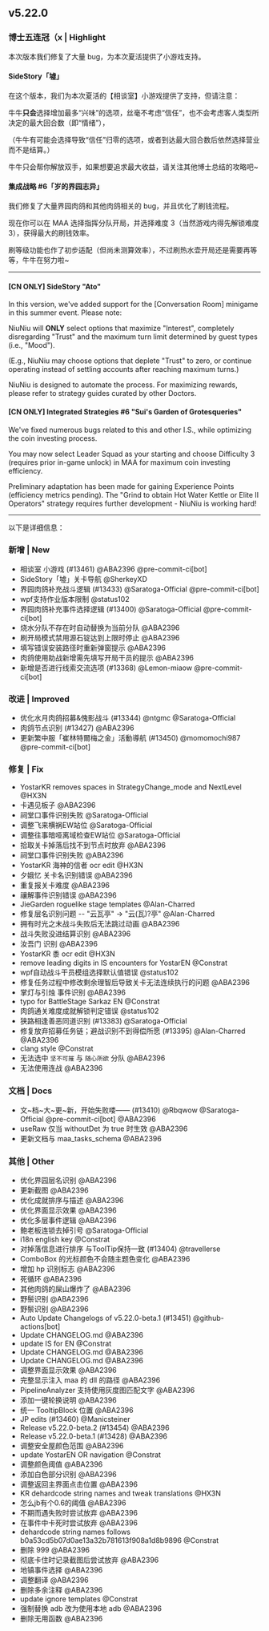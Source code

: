 ## v5.22.0

### 博士五连冠（x | Highlight

本次版本我们修复了大量 bug，为本次夏活提供了小游戏支持。

#### SideStory「墟」

在这个版本，我们为本次夏活的【相谈室】小游戏提供了支持，但请注意：

牛牛**只会**选择增加最多“兴味”的选项，丝毫不考虑“信任”，也不会考虑客人类型所决定的最大回合数（即“情绪”），

（牛牛有可能会选择导致“信任”归零的选项，或者到达最大回合数后依然选择营业而不是结算。）

牛牛只会帮你解放双手，如果想要追求最大收益，请关注其他博士总结的攻略吧~

#### 集成战略 #6「岁的界园志异」

我们修复了大量界园肉鸽和其他肉鸽相关的 bug，并且优化了刷钱流程。

现在你可以在 MAA 选择指挥分队开局，并选择难度 3（当然游戏内得先解锁难度 3），获得最大的刷钱效率。

刷等级功能也作了初步适配（但尚未测算效率），不过刷热水壶开局还是需要再等等，牛牛在努力啦~

----

#### [CN ONLY] SideStory "Ato"

In this version, we've added support for the [Conversation Room] minigame in this summer event. Please note:

NiuNiu will **ONLY** select options that maximize "Interest", completely disregarding "Trust" and the maximum turn limit determined by guest types (i.e., "Mood").

(E.g., NiuNiu may choose options that deplete "Trust" to zero, or continue operating instead of settling accounts after reaching maximum turns.)

NiuNiu is designed to automate the process. For maximizing rewards, please refer to strategy guides curated by other Doctors.

#### [CN ONLY] Integrated Strategies #6 "Sui's Garden of Grotesqueries"

We've fixed numerous bugs related to this and other I.S., while optimizing the coin investing process.

You may now select Leader Squad as your starting and choose Difficulty 3 (requires prior in-game unlock) in MAA for maximum coin investing efficiency.

Preliminary adaptation has been made for gaining Experience Points (efficiency metrics pending). The "Grind to obtain Hot Water Kettle or Elite II Operators" strategy requires further development - NiuNiu is working hard!

----

以下是详细信息：

### 新增 | New

* 相谈室 小游戏 (#13461) @ABA2396 @pre-commit-ci[bot]
* SideStory「墟」关卡导航 @SherkeyXD
* 界园肉鸽补充战斗逻辑 (#13433) @Saratoga-Official @pre-commit-ci[bot]
* wpf支持作业版本限制 @status102
* 界园肉鸽补充事件选择逻辑 (#13400) @Saratoga-Official @pre-commit-ci[bot]
* 烧水分队不存在时自动替换为当前分队 @ABA2396
* 刷开局模式禁用源石锭达到上限时停止 @ABA2396
* 填写错误安装路径时重新弹窗提示 @ABA2396
* 肉鸽使用助战新增需先填写开局干员的提示 @ABA2396
* 新增是否进行线索交流选项 (#13368) @Lemon-miaow @pre-commit-ci[bot]

### 改进 | Improved

* 优化水月肉鸽招募&傀影战斗 (#13344) @ntgmc @Saratoga-Official
* 肉鸽节点识别 (#13427) @ABA2396
* 更新繁中服「崔林特爾梅之金」活動導航 (#13450) @momomochi987 @pre-commit-ci[bot]

### 修复 | Fix

* YostarKR removes spaces in StrategyChange_mode and NextLevel @HX3N
* 卡遇见板子 @ABA2396
* 祠堂口事件识别失败 @Saratoga-Official
* 调整飞来横祸EW站位 @Saratoga-Official
* 调整往事暗哑离域检查EW站位 @Saratoga-Official
* 拾取关卡掉落后找不到节点时放弃 @ABA2396
* 祠堂口事件识别失败 @ABA2396
* YostarKR 海神的信者 ocr edit @HX3N
* 夕娥忆 关卡名识别错误 @ABA2396
* 重复报关卡难度 @ABA2396
* 禳解事件识别错误 @ABA2396
* JieGarden roguelike stage templates @Alan-Charred
* 修复层名识别问题 -- "云瓦亭" -> "云(瓦)?亭" @Alan-Charred
* 拥有时光之末战斗失败后无法跳过动画 @ABA2396
* 战斗失败没进结算识别 @ABA2396
* 汝吾门 识别 @ABA2396
* YostarKR 黍 ocr edit @HX3N
* remove leading digits in IS encounters for YostarEN @Constrat
* wpf自动战斗干员模组选择默认值错误 @status102
* 修复任务过程中修改剩余理智后导致关卡无法连续执行的问题 @ABA2396
* 掌灯与引烛 事件识别 @ABA2396
* typo for BattleStage Sarkaz EN @Constrat
* 肉鸽通关难度成就解锁判定错误 @status102
* 狭路相逢善恶同道识别 (#13383) @Saratoga-Official
* 修复放弃招募任务链；避战识别不到得偿所愿 (#13395) @Alan-Charred @ABA2396
* clang style @Constrat
* 无法选中 `坚不可摧` 与 `随心所欲` 分队 @ABA2396
* 无法使用连战 @ABA2396

### 文档 | Docs

* 文~档~大~更~新，开始失败喽—— (#13410) @Rbqwow @Saratoga-Official @pre-commit-ci[bot] @ABA2396
* useRaw 仅当 withoutDet 为 true 时生效 @ABA2396
* 更新文档与 maa_tasks_schema @ABA2396

### 其他 | Other

* 优化界园层名识别 @ABA2396
* 更新截图 @ABA2396
* 优化成就排序与描述 @ABA2396
* 优化界面显示效果 @ABA2396
* 优化多层事件逻辑 @ABA2396
* 鲍老板连锁去掉引号 @Saratoga-Official
* i18n english key @Constrat
* 对掉落信息进行排序 与ToolTip保持一致 (#13404) @travellerse
* ComboBox 的光标颜色不会随主题色变化 @ABA2396
* 增加 hp 识别标志 @ABA2396
* 死循环 @ABA2396
* 其他肉鸽的屎山爆炸了 @ABA2396
* 野鬃识别 @ABA2396
* 野鬃识别 @ABA2396
* Auto Update Changelogs of v5.22.0-beta.1 (#13451) @github-actions[bot]
* Update CHANGELOG.md @ABA2396
* update IS for EN @Constrat
* Update CHANGELOG.md @ABA2396
* Update CHANGELOG.md @ABA2396
* 调整界面显示效果 @ABA2396
* 完整显示注入 maa 的 dll 的路径 @ABA2396
* PipelineAnalyzer 支持使用灰度图匹配文字 @ABA2396
* 添加一键轮换说明 @ABA2396
* 统一 TooltipBlock 位置 @ABA2396
* JP edits (#13460) @Manicsteiner
* Release v5.22.0-beta.2 (#13454) @ABA2396
* Release v5.22.0-beta.1 (#13428) @ABA2396
* 调整安全屋颜色范围 @ABA2396
* update YostarEN OR navigation @Constrat
* 调整颜色阈值 @ABA2396
* 添加白色部分识别 @ABA2396
* 调整返回主界面点击位置 @ABA2396
* KR dehardcode string names and tweak translations @HX3N
* 怎么jb有个0.6的阈值 @ABA2396
* 不期而遇失败时尝试放弃 @ABA2396
* 在事件中卡死时尝试放弃 @ABA2396
* dehardcode string names follows b0a53cd5b07d0ae13a32b781613f908a1d8b9896 @Constrat
* 删除 999 @ABA2396
* 彻底卡住时记录截图后尝试放弃 @ABA2396
* 地镇事件选择 @ABA2396
* 调整翻译 @ABA2396
* 删除多余注释 @ABA2396
* update ignore templates @Constrat
* 强制替换 adb 改为使用本地 adb @ABA2396
* 删除无用函数 @ABA2396
